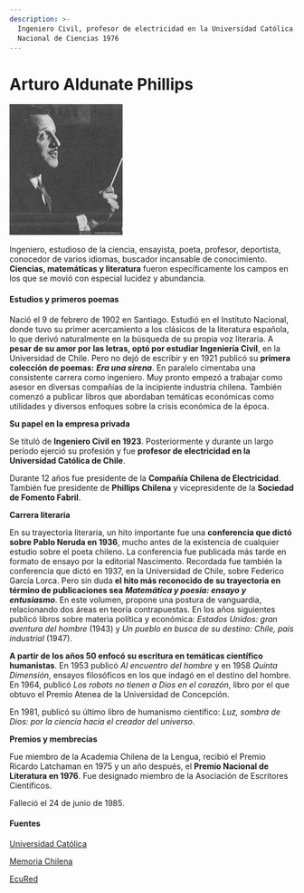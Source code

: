 ```yaml
---
description: >-
  Ingeniero Civil, profesor de electricidad en la Universidad Católica. Premio
  Nacional de Ciencias 1976
---
```


# Arturo Aldunate Phillips

![Arturo Aldunate Phillips. Foto: Memoria Chilena.](../../.gitbook/assets/aldunate.jpg)

Ingeniero, estudioso de la ciencia, ensayista, poeta, profesor, deportista, conocedor de varios idiomas, buscador incansable de conocimiento. **Ciencias, matemáticas y literatura** fueron específicamente los campos en los que se movió con especial lucidez y abundancia.

#### Estudios y primeros poemas

Nació el 9 de febrero de 1902 en Santiago. Estudió en el Instituto Nacional, donde tuvo su primer acercamiento a los clásicos de la literatura española, lo que derivó naturalmente en la búsqueda de su propia voz literaria. A **pesar de su amor por las letras, optó por estudiar Ingeniería Civil**, en la Universidad de Chile. Pero no dejó de escribir y en 1921 publicó su **primera colección de poemas:** _**Era una sirena**_. En paralelo cimentaba una consistente carrera como ingeniero. Muy pronto empezó a trabajar como asesor en diversas compañías de la incipiente industria chilena. También comenzó a publicar libros que abordaban temáticas económicas como utilidades y diversos enfoques sobre la crisis económica de la época.

**Su papel en la empresa privada**

Se tituló de **Ingeniero Civil en 1923**. Posteriormente y durante un largo período ejerció su profesión y fue **profesor de electricidad en la Universidad Católica de Chile**.

Durante 12 años fue presidente de la **Compañía Chilena de Electricidad**. También fue presidente de **Phillips Chilena** y vicepresidente de la **Sociedad de Fomento Fabril**.

**Carrera literaria**

En su trayectoria literaria, un hito importante fue una **conferencia que dictó sobre Pablo Neruda en 1936**, mucho antes de la existencia de cualquier estudio sobre el poeta chileno. La conferencia fue publicada más tarde en formato de ensayo por la editorial Nascimento. Recordada fue también la conferencia que dictó en 1937, en la Universidad de Chile, sobre Federico García Lorca. Pero sin duda **el hito más reconocido de su trayectoria en término de publicaciones sea** _**Matemática y poesía: ensayo y entusiasmo**_. En este volumen, propone una postura de vanguardia, relacionando dos áreas en teoría contrapuestas. En los años siguientes publicó libros sobre materia política y económica: _Estados Unidos: gran aventura del hombre_ \(1943\) y _Un pueblo en busca de su destino: Chile, país industrial_ \(1947\).

**A partir de los años 50 enfocó su escritura en temáticas científico humanistas**. En 1953 publicó _Al encuentro del hombre_ y en 1958 _Quinta Dimensión_, ensayos filosóficos en los que indagó en el destino del hombre. En 1964, publicó _Los robots no tienen a Dios en el corazón_, libro por el que obtuvo el Premio Atenea de la Universidad de Concepción.

En 1981, publicó su último libro de humanismo científico: _Luz, sombra de Dios: por la ciencia hacia el creador del universo_.

**Premios y membrecías**

Fue miembro de la Academia Chilena de la Lengua, recibió el Premio Ricardo Latchaman en 1975 y un año después, el **Premio Nacional de Literatura en 1976**. Fue designado miembro de la Asociación de Escritores Científicos.

Falleció el 24 de junio de 1985.

#### 

#### Fuentes 

[Universidad Católica](https://www.uc.cl/es/la-universidad/premios-nacionales/7339-arturo-aldunate-phillips-1902-1985-) 

[Memoria Chilena](http://www.memoriachilena.gob.cl/602/w3-article-558.html)

[EcuRed](https://www.ecured.cu/Arturo_Aldunate_Phillips)

